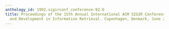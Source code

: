 ```yaml
---
anthology_id: 1992.sigirconf_conference-92.0
title: Proceedings of the 15th Annual International ACM SIGIR Conference on Research
  and Development in Information Retrieval. Copenhagen, Denmark, June 21-24, 1992
---
```

